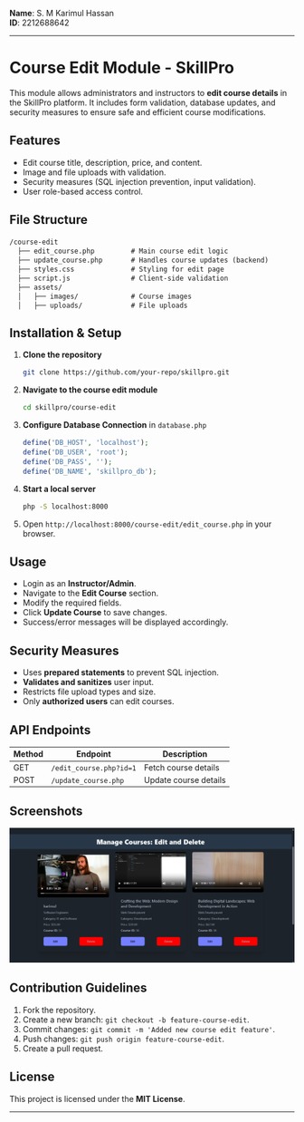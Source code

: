 **Name**: S. M Karimul Hassan  
**ID**: 2212688642
**<hr>** 

# Course Edit Module - SkillPro

This module allows administrators and instructors to **edit course details** in the SkillPro platform. It includes form validation, database updates, and security measures to ensure safe and efficient course modifications.

## Features
- Edit course title, description, price, and content.
- Image and file uploads with validation.
- Security measures (SQL injection prevention, input validation).
- User role-based access control.

## File Structure
```
/course-edit
  ├── edit_course.php         # Main course edit logic
  ├── update_course.php       # Handles course updates (backend)
  ├── styles.css              # Styling for edit page
  ├── script.js               # Client-side validation
  ├── assets/
  │   ├── images/             # Course images
  │   ├── uploads/            # File uploads
```

## Installation & Setup
1. **Clone the repository**
   ```bash
   git clone https://github.com/your-repo/skillpro.git
   ```
2. **Navigate to the course edit module**
   ```bash
   cd skillpro/course-edit
   ```
3. **Configure Database Connection** in `database.php`
   ```php
   define('DB_HOST', 'localhost');
   define('DB_USER', 'root');
   define('DB_PASS', '');
   define('DB_NAME', 'skillpro_db');
   ```
4. **Start a local server**
   ```bash
   php -S localhost:8000
   ```
5. Open `http://localhost:8000/course-edit/edit_course.php` in your browser.

## Usage
- Login as an **Instructor/Admin**.
- Navigate to the **Edit Course** section.
- Modify the required fields.
- Click **Update Course** to save changes.
- Success/error messages will be displayed accordingly.

## Security Measures
- Uses **prepared statements** to prevent SQL injection.
- **Validates and sanitizes** user input.
- Restricts file upload types and size.
- Only **authorized users** can edit courses.

## API Endpoints
| Method | Endpoint           | Description |
|--------|-------------------|-------------|
| GET    | `/edit_course.php?id=1` | Fetch course details |
| POST   | `/update_course.php`    | Update course details |

## Screenshots
![Course Edit Page](assets/images/course-edit.png)

## Contribution Guidelines
1. Fork the repository.
2. Create a new branch: `git checkout -b feature-course-edit`.
3. Commit changes: `git commit -m 'Added new course edit feature'`.
4. Push changes: `git push origin feature-course-edit`.
5. Create a pull request.

## License
This project is licensed under the **MIT License**.

---

